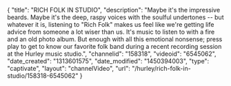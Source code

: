 {
    "title": "RICH FOLK IN STUDIO",
    "description": "Maybe it's the impressive beards. Maybe it's the deep, raspy voices with the soulful undertones -- but whatever it is, listening to \"Rich Folk\" makes us feel like we're getting life advice from someone a lot wiser than us. It's music to listen to with a fire and an old photo album. But enough with all this emotional nonsense; press play to get to know our favorite folk band during a recent recording session at the Hurley music studio.",
    "channelid": "158318",
    "videoid": "6545062",
    "date_created": "1313601575",
    "date_modified": "1450394003",
    "type": "captivate",
    "layout": "channelVideo",
    "url": "\/hurley\/rich-folk-in-studio\/158318-6545062"
}